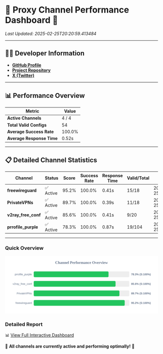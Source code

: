 # 🌟 Proxy Channel Performance Dashboard 🌟

_Last Updated: 2025-02-25T20:20:59.413484_

---

## 👩‍💻 Developer Information

- **[GitHub Profile](https://github.com/4n0nymou3)**  
- **[Project Repository](https://github.com/4n0nymou3/multi-proxy-config-fetcher)**  
- **[X (Twitter)](https://x.com/4n0nymou3)**  

---

## 📊 Performance Overview

| Metric                | Value       |
|-----------------------|-------------|
| **Active Channels**   | 4 / 4       |
| **Total Valid Configs** | 54          |
| **Average Success Rate** | 100.0%      |
| **Average Response Time** | 0.52s       |

---

## 📋 Detailed Channel Statistics

| Channel          | Status     | Score  | Success Rate | Response Time | Valid/Total | Last Success               |
|------------------|------------|--------|--------------|---------------|-------------|----------------------------|
| **freewireguard**  | ✅ Active  | 95.2%  | 100.0% | 0.41s         | 15/18       | 2025-02-25T20:20:59.411754 |
| **PrivateVPNs**  | ✅ Active  | 89.7%  | 100.0% | 0.39s         | 11/18       | 2025-02-25T20:20:58.972305 |
| **v2ray_free_conf**  | ✅ Active  | 85.6%  | 100.0% | 0.41s         | 9/20       | 2025-02-25T20:20:58.547424 |
| **prrofile_purple**  | ✅ Active  | 78.3%  | 100.0% | 0.87s         | 19/104       | 2025-02-25T20:20:58.108304 |

---

### Quick Overview
<div align="center">
  <a href="https://raw.githubusercontent.com/nullluser/NullRepo/refs/heads/main/assets/channel_stats_chart.svg">
    <img src="https://raw.githubusercontent.com/nullluser/NullRepo/refs/heads/main/assets/channel_stats_chart.svg" alt="Source Performance Statistics" width="800">
  </a>
</div>

### Detailed Report
📊 [View Full Interactive Dashboard](https://htmlpreview.github.io/?https://github.com/nullluser/NullRepo/blob/main/assets/performance_report.html)

🎉 **All channels are currently active and performing optimally!** 🎉
